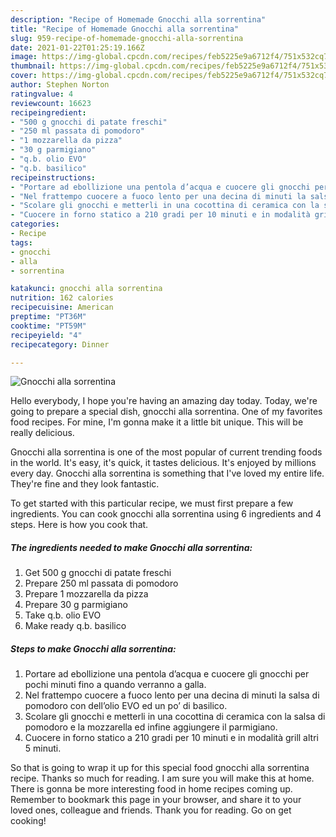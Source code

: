 ```yaml
---
description: "Recipe of Homemade Gnocchi alla sorrentina"
title: "Recipe of Homemade Gnocchi alla sorrentina"
slug: 959-recipe-of-homemade-gnocchi-alla-sorrentina
date: 2021-01-22T01:25:19.166Z
image: https://img-global.cpcdn.com/recipes/feb5225e9a6712f4/751x532cq70/gnocchi-alla-sorrentina-recipe-main-photo.jpg
thumbnail: https://img-global.cpcdn.com/recipes/feb5225e9a6712f4/751x532cq70/gnocchi-alla-sorrentina-recipe-main-photo.jpg
cover: https://img-global.cpcdn.com/recipes/feb5225e9a6712f4/751x532cq70/gnocchi-alla-sorrentina-recipe-main-photo.jpg
author: Stephen Norton
ratingvalue: 4
reviewcount: 16623
recipeingredient:
- "500 g gnocchi di patate freschi"
- "250 ml passata di pomodoro"
- "1 mozzarella da pizza"
- "30 g parmigiano"
- "q.b. olio EVO"
- "q.b. basilico"
recipeinstructions:
- "Portare ad ebollizione una pentola d’acqua e cuocere gli gnocchi per pochi minuti fino a quando verranno a galla."
- "Nel frattempo cuocere a fuoco lento per una decina di minuti la salsa di pomodoro con dell’olio EVO ed un po’ di basilico."
- "Scolare gli gnocchi e metterli in una cocottina di ceramica con la salsa di pomodoro e la mozzarella ed infine aggiungere il parmigiano."
- "Cuocere in forno statico a 210 gradi per 10 minuti e in modalità grill altri 5 minuti."
categories:
- Recipe
tags:
- gnocchi
- alla
- sorrentina

katakunci: gnocchi alla sorrentina 
nutrition: 162 calories
recipecuisine: American
preptime: "PT36M"
cooktime: "PT59M"
recipeyield: "4"
recipecategory: Dinner

---
```



![Gnocchi alla sorrentina](https://img-global.cpcdn.com/recipes/feb5225e9a6712f4/751x532cq70/gnocchi-alla-sorrentina-recipe-main-photo.jpg)

Hello everybody, I hope you're having an amazing day today. Today, we're going to prepare a special dish, gnocchi alla sorrentina. One of my favorites food recipes. For mine, I'm gonna make it a little bit unique. This will be really delicious.

Gnocchi alla sorrentina is one of the most popular of current trending foods in the world. It's easy, it's quick, it tastes delicious. It's enjoyed by millions every day. Gnocchi alla sorrentina is something that I've loved my entire life. They're fine and they look fantastic.




To get started with this particular recipe, we must first prepare a few ingredients. You can cook gnocchi alla sorrentina using 6 ingredients and 4 steps. Here is how you cook that.

<!--inarticleads1-->

##### The ingredients needed to make Gnocchi alla sorrentina:

1. Get 500 g gnocchi di patate freschi
1. Prepare 250 ml passata di pomodoro
1. Prepare 1 mozzarella da pizza
1. Prepare 30 g parmigiano
1. Take q.b. olio EVO
1. Make ready q.b. basilico




<!--inarticleads2-->

##### Steps to make Gnocchi alla sorrentina:

1. Portare ad ebollizione una pentola d’acqua e cuocere gli gnocchi per pochi minuti fino a quando verranno a galla.
1. Nel frattempo cuocere a fuoco lento per una decina di minuti la salsa di pomodoro con dell’olio EVO ed un po’ di basilico.
1. Scolare gli gnocchi e metterli in una cocottina di ceramica con la salsa di pomodoro e la mozzarella ed infine aggiungere il parmigiano.
1. Cuocere in forno statico a 210 gradi per 10 minuti e in modalità grill altri 5 minuti.




So that is going to wrap it up for this special food gnocchi alla sorrentina recipe. Thanks so much for reading. I am sure you will make this at home. There is gonna be more interesting food in home recipes coming up. Remember to bookmark this page in your browser, and share it to your loved ones, colleague and friends. Thank you for reading. Go on get cooking!
